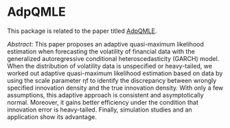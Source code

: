 AdpQMLE
=======

This package is related to the paper titled [AdpQMLE](http://www.tandfonline.com/doi/abs/10.1080/03610926.2014.957852#.VtPF6JMrKAw "Adaptive Quasi Maximum Likelihood Estimation of GARCH models with student's t Likelihood"). 

*Abstract:* This paper proposes an adaptive quasi-maximum likelihood estimation when forecasting the volatility of financial data with the generalized autoregressive conditional heteroscedasticity (GARCH) model. When the distribution of volatility data is unspecified or heavy-tailed, we worked out adaptive quasi-maximum likelihood estimation based on data by using the scale parameter ηf to identify the discrepancy between wrongly specified innovation density and the true innovation density. With only a few assumptions, this adaptive approach is consistent and asymptotically normal. Moreover, it gains better efficiency under the condition that innovation error is heavy-tailed. Finally, simulation studies and an application show its advantage. 

